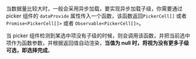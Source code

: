 当数据量比较大时，一般会采用异步加载，要实现异步加载子级，你需要通过 picker 组件的 `dataProvide` 属性传入一个函数，该函数返回`PickerCell[]` 或者 `Promise<PickerCell[]>` 或者 `Observable<PickerCell[]>`。

当 picker 组件检测到某选中项没有子级的时候，则会调用该函数，并把当前选中项作为函数参数，并根据返回值自动渲染，**当值为 null 时，将视为没有更多子级可选，即选择完成**。
